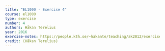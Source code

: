 ```yaml
---
title: "EL1000 - Exercise 4"
course: el1000
type: exercise
number: 4
authors: Håkan Terelius
year: 2016
exercise-notes: https://people.kth.se/~hakante/teaching/ak2012/exercise04.pdf
credit: (Håkan Terelius)
---
```

